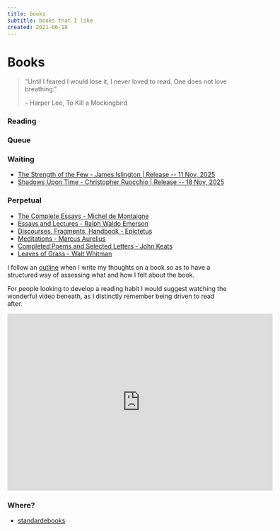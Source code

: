 ```yaml
---
title: books
subtitle: books that I like
created: 2021-06-18
---
```

# Books

> "Until I feared I would lose it, I never loved to read. One does not
> love breathing."
>
> – Harper Lee, To Kill a Mockingbird

### Reading


### Queue


### Waiting

- [The Strength of the Few - James Islington | Release -- 11 Nov, 2025](https://www.amazon.com/Strength-Few-2-Hierarchy/dp/1982141239/)
- [Shadows Upon Time - Christopher Ruocchio | Release -- 18 Nov, 2025](https://www.goodreads.com/book/show/222685709-shadows-upon-time)

### Perpetual

- [The Complete Essays - Michel de Montaigne](https://www.librarything.com/work/15610)
- [Essays and Lectures - Ralph Waldo Emerson](https://www.librarything.com/work/37677)
- [Discourses, Fragments, Handbook - Epictetus](https://www.librarything.com/work/98004)
- [Meditations - Marcus Aurelius](https://www.librarything.com/work/15945)
- [Completed Poems and Selected Letters - John Keats](https://www.librarything.com/work/159870)
- [Leaves of Grass - Walt Whitman](https://www.librarything.com/work/5332)

I follow an [outline](book_outline.html) when I write my thoughts on a
book so as to have a structured way of assessing what and how I felt
about the book.

For people looking to develop a reading habit I would suggest watching
the wonderful video beneath, as I distinctly remember being driven to
read after.

<iframe src="https://www.youtube.com/embed/lIW5jBrrsS0" frameborder="0"
allow="accelerometer; autoplay; encrypted-media; gyroscope;
picture-in-picture" width=600 height=400
allowfullscreen></iframe>

### Where?

- [standardebooks](https://standardebooks.org/)
